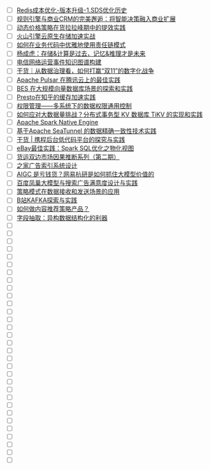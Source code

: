 - [ ] [Redis成本优化-版本升级-1.SDS优化历史](https://mp.weixin.qq.com/s/BMgOyaC53i_QR9iFwlLUww)
- [ ] [规则引擎与商业CRM的完美邂逅：将智能决策融入商业扩展](https://mp.weixin.qq.com/s/-o-JsqgXkaYmF7dlcQOlaA)
- [ ] [动态价格策略在货拉拉峰期中的提效实践](https://mp.weixin.qq.com/s/W7CKuDDS4yLk05eg5JPEog)
- [ ] [火山引擎云原生存储加速实战](https://mp.weixin.qq.com/s/lo6kEPmqJSSLUS6ZJs6EDw)
- [ ] [如何在业务代码中优雅地使用责任链模式](https://mp.weixin.qq.com/s/rsQh9tKGDEJTzq7UCwvlfw)
- [ ] [杨成虎：存储&计算是过去，记忆&推理才是未来](https://mp.weixin.qq.com/s/o6CSIHy8j84VY7gCehsOjw)
- [ ] [电信网络运营事件知识图谱构建](https://mp.weixin.qq.com/s/ElZlajiXyTLfNPVB070-qg)
- [ ] [干货｜从数据治理看，如何打赢“双11”的数字化战争](https://mp.weixin.qq.com/s/YrIfKQ9RG99lVQDA36CgrA)
- [ ] [Apache Pulsar 在腾讯云上的最佳实践](https://mp.weixin.qq.com/s/Y8Mad6K_NlanwVeCsJ4YJw)
- [ ] [BES 在大规模向量数据库场景的探索和实践](https://mp.weixin.qq.com/s/ChuNZWy9Iblq_-XRXpAgQA)
- [ ] [Presto在知乎的缓存加速实践](https://mp.weixin.qq.com/s/DqoIO-Fve51F_0cfCJv5Uw)
- [ ] [权限管理——多系统下的数据权限通用控制](https://mp.weixin.qq.com/s/O2THu2T-DsvKb2Nd69g5Rw)
- [ ] [如何应对大数据量挑战？分布式事务型 KV 数据库 TiKV 的实现和实践](https://mp.weixin.qq.com/s/P5Nnt_b61_XP50M6Mzu69g)
- [ ] [Apache Spark Native Engine](https://mp.weixin.qq.com/s/WJ67a0JbBmabeZ0xQs66xg)
- [ ] [基于Apache SeaTunnel 的数据精确一致性技术实践](https://mp.weixin.qq.com/s/cn9QCS-o8fYkilPHUoT_9g)
- [ ] [干货 | 携程后台低代码平台的探究与实践](https://mp.weixin.qq.com/s/vvHAx1U2O6zFlFxBNZPX7w)
- [ ] [eBay最佳实践：Spark SQL优化之物化视图](https://mp.weixin.qq.com/s/qVXBVGTbVA3Sehm_65FeQA)
- [ ] [货运双边市场因果推断系列（第二期）](https://mp.weixin.qq.com/s/W5rS9RaODZeANBdBXTqiZg)
- [ ] [之家广告索引系统设计](https://mp.weixin.qq.com/s/qy-v70av-G6yZzQ7sxyC_A)
- [ ] [AIGC 是亏钱货？网易杭研是如何抓住大模型价值的](https://mp.weixin.qq.com/s/U6stBqCEhsOarSubm_4Orw)
- [ ] [百度凤巢大模型与搜索广告满意度设计与实践](https://mp.weixin.qq.com/s/XEFtoU6J6j6pzai8ww9HGA)
- [ ] [策略模式在数据接收和发送场景的应用](https://mp.weixin.qq.com/s/dlcz70RaRo7yHEsPbJwQHg)
- [ ] [B站KAFKA探索与实践](https://mp.weixin.qq.com/s/IQ2h_iwg8esXuH_jG1St_w)
- [ ] [如何做内容推荐策略产品？](https://mp.weixin.qq.com/s/Pa0RuJJRWsMeXNLab8qHsQ)
- [ ] [字段抽取：异构数据结构化的利器](https://mp.weixin.qq.com/s/9epouQLjPnXQeogi_juEwA)
- [ ] []()
- [ ] []()
- [ ] []()
- [ ] []()
- [ ] []()
- [ ] []()
- [ ] []()
- [ ] []()
- [ ] []()
- [ ] []()
- [ ] []()
- [ ] []()
- [ ] []()
- [ ] []()
- [ ] []()
- [ ] []()
- [ ] []()
- [ ] []()
- [ ] []()
- [ ] []()
- [ ] []()
- [ ] []()
- [ ] []()
- [ ] []()
- [ ] []()
- [ ] []()
- [ ] []()
- [ ] []()
- [ ] []()
- [ ] []()
- [ ] []()
